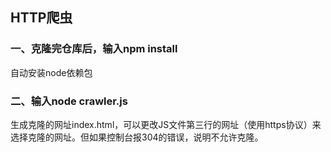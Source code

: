 ## HTTP爬虫

### 一、克隆完仓库后，输入npm install

自动安装node依赖包

### 二、输入node crawler.js

生成克隆的网址index.html，可以更改JS文件第三行的网址（使用https协议）来选择克隆的网址。但如果控制台报304的错误，说明不允许克隆。

